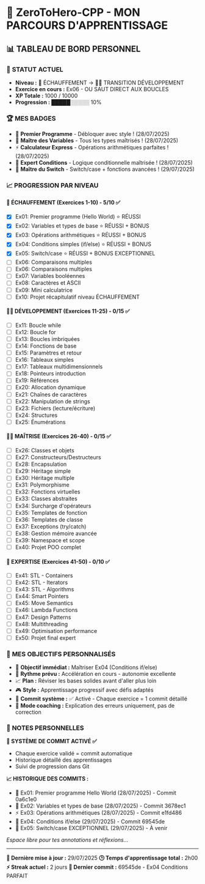 # 🚀 ZeroToHero-CPP - MON PARCOURS D'APPRENTISSAGE

## 📊 **TABLEAU DE BORD PERSONNEL**

### 🎯 **STATUT ACTUEL**
- **Niveau :** 🌱 ÉCHAUFFEMENT → 🏋️‍♂️ TRANSITION DÉVELOPPEMENT
- **Exercice en cours :** Ex06 - OU SAUT DIRECT AUX BOUCLES
- **XP Totale :** 1000 / 10000
- **Progression :** █████░░░░░ 10%

### 🏆 **MES BADGES**
- 👋 **Premier Programme** - Débloquer avec style ! (28/07/2025)
- 🔢 **Maître des Variables** - Tous les types maîtrisés ! (28/07/2025)
- ⚡ **Calculateur Express** - Opérations arithmétiques parfaites ! (28/07/2025)
- 🎯 **Expert Conditions** - Logique conditionnelle maîtrisée ! (28/07/2025)
- 🔀 **Maître du Switch** - Switch/case + fonctions avancées ! (29/07/2025)

### 📈 **PROGRESSION PAR NIVEAU**

#### 🌱 **ÉCHAUFFEMENT (Exercices 1-10)** - 5/10 ✅
- [x] Ex01: Premier programme (Hello World) ⭐ RÉUSSI
- [x] Ex02: Variables et types de base ⭐ RÉUSSI + BONUS
- [x] Ex03: Opérations arithmétiques ⭐ RÉUSSI + BONUS
- [x] Ex04: Conditions simples (if/else) ⭐ RÉUSSI + BONUS
- [x] Ex05: Switch/case ⭐ RÉUSSI + BONUS EXCEPTIONNEL
- [ ] Ex06: Comparaisons multiples
- [ ] Ex06: Comparaisons multiples
- [ ] Ex07: Variables booléennes
- [ ] Ex08: Caractères et ASCII
- [ ] Ex09: Mini calculatrice
- [ ] Ex10: Projet récapitulatif niveau ÉCHAUFFEMENT

#### 🏋️‍♂️ **DÉVELOPPEMENT (Exercices 11-25)** - 0/15 ✅
- [ ] Ex11: Boucle while
- [ ] Ex12: Boucle for
- [ ] Ex13: Boucles imbriquées
- [ ] Ex14: Fonctions de base
- [ ] Ex15: Paramètres et retour
- [ ] Ex16: Tableaux simples
- [ ] Ex17: Tableaux multidimensionnels
- [ ] Ex18: Pointeurs introduction
- [ ] Ex19: Références
- [ ] Ex20: Allocation dynamique
- [ ] Ex21: Chaînes de caractères
- [ ] Ex22: Manipulation de strings
- [ ] Ex23: Fichiers (lecture/écriture)
- [ ] Ex24: Structures
- [ ] Ex25: Énumérations

#### 🤸‍♂️ **MAÎTRISE (Exercices 26-40)** - 0/15 ✅
- [ ] Ex26: Classes et objets
- [ ] Ex27: Constructeurs/Destructeurs
- [ ] Ex28: Encapsulation
- [ ] Ex29: Héritage simple
- [ ] Ex30: Héritage multiple
- [ ] Ex31: Polymorphisme
- [ ] Ex32: Fonctions virtuelles
- [ ] Ex33: Classes abstraites
- [ ] Ex34: Surcharge d'opérateurs
- [ ] Ex35: Templates de fonction
- [ ] Ex36: Templates de classe
- [ ] Ex37: Exceptions (try/catch)
- [ ] Ex38: Gestion mémoire avancée
- [ ] Ex39: Namespace et scope
- [ ] Ex40: Projet POO complet

#### 🥋 **EXPERTISE (Exercices 41-50)** - 0/10 ✅
- [ ] Ex41: STL - Containers
- [ ] Ex42: STL - Iterators
- [ ] Ex43: STL - Algorithms
- [ ] Ex44: Smart Pointers
- [ ] Ex45: Move Semantics
- [ ] Ex46: Lambda Functions
- [ ] Ex47: Design Patterns
- [ ] Ex48: Multithreading
- [ ] Ex49: Optimisation performance
- [ ] Ex50: Projet final expert

### 🎯 **MES OBJECTIFS PERSONNALISÉS**
- 🎯 **Objectif immédiat :** Maîtriser Ex04 (Conditions if/else)
- 🚀 **Rythme prévu :** Accélération en cours - autonomie excellente
- 📈 **Plan :** Réviser les bases solides avant d'aller plus loin
- 🎮 **Style :** Apprentissage progressif avec défis adaptés
- 📝 **Commit système :** ✅ Activé - Chaque exercice = 1 commit détaillé
- 🔧 **Mode coaching :** Explication des erreurs uniquement, pas de correction

### 📝 **NOTES PERSONNELLES**
**🔄 SYSTÈME DE COMMIT ACTIVÉ ✅**
- Chaque exercice validé = commit automatique
- Historique détaillé des apprentissages
- Suivi de progression dans Git

**📈 HISTORIQUE DES COMMITS :**
- 🎯 Ex01: Premier programme Hello World (28/07/2025) - Commit 0a6c1e0
- 🔢 Ex02: Variables et types de base (28/07/2025) - Commit 3678ec1
- ⚡ Ex03: Opérations arithmétiques (28/07/2025) - Commit e1fd486
- 🎯 Ex04: Conditions if/else (29/07/2025) - Commit 69545de
- 🔀 Ex05: Switch/case EXCEPTIONNEL (29/07/2025) - À venir

*Espace libre pour tes annotations et réflexions...*

---
**📅 Dernière mise à jour :** 29/07/2025
**🕒 Temps d'apprentissage total :** 2h00
**⚡ Streak actuel :** 2 jours
**🔄 Dernier commit :** 69545de - Ex04 Conditions PARFAIT

